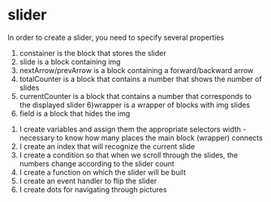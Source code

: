 # slider
In order to create a slider, you need to specify several properties
1) constainer is the block that stores the slider
2) slide is a block containing img
3) nextArrow/prevArrow is a block containing a forward/backward arrow
4) totalCounter is a block that contains a number that shows the number of slides
5) currentCounter is a block that contains a number that corresponds to the displayed slider
6)wrapper is a wrapper of blocks with img slides
7) field is a block that hides the img

1. I create variables and assign them the appropriate selectors
width - necessary to know how many places the main block (wrapper) connects
2. I create an index that will recognize the current slide
3. I create a condition so that when we scroll through the slides, the numbers change according to the slider count
4. I create a function on which the slider will be built
5. I create an event handler to flip the slider
6. I create dots for navigating through pictures
